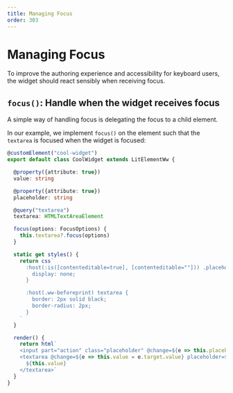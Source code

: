 ```yaml
---
title: Managing Focus
order: 303
---
```


# Managing Focus
To improve the authoring experience and accessibility for keyboard users, the widget should react sensibly when receiving focus.

## `focus()`: Handle when the widget receives focus
A simple way of handling focus is delegating the focus to a child element.

In our example, we implement `focus()` on the element such that the `textarea` is focused when the widget is focused:
```ts
@customElement("cool-widget")
export default class CoolWidget extends LitElementWw {

  @property({attribute: true})
  value: string

  @property({attribute: true})
  placeholder: string

  @query("textarea")
  textarea: HTMLTextAreaElement

  focus(options: FocusOptions) {
    this.textarea?.focus(options)
  }

  static get styles() {
    return css`
      :host(:is([contenteditable=true], [contenteditable=""])) .placeholder {
        display: none;
      }

      :host(.ww-beforeprint) textarea {
        border: 2px solid black;
        border-radius: 2px;
      }
    `
  }

  render() {
    return html`
    <input part="action" class="placeholder" @change=${e => this.placeholder = e.target.value}></input>
    <textarea @change=${e => this.value = e.target.value} placeholder=${this.placeholder}>
      ${this.value}
    </textarea>`
  }
}
```